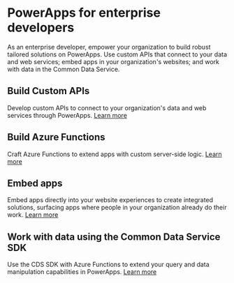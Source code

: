 <properties
   pageTitle="PowerApps for enterprise developers | Microsoft PowerApps"
   description="An introduction for enterprise developers to developing apps in PowerApps."
   services=""
   suite="powerapps"
   documentationCenter="na"
   authors="mgblythe"
   manager="anneta"
   editor=""
   tags=""/>

<tags
   ms.service="powerapps"
   ms.devlang="na"
   ms.topic="article"
   ms.tgt_pltfrm="na"
   ms.workload="na"
   ms.date="05/01/2016"
   ms.author="mblythe"/>

# PowerApps for enterprise developers

As an enterprise developer, empower your organization to build robust tailored solutions on PowerApps. Use custom APIs that connect to your data and web services; embed apps in your organization's websites; and work with data in the Common Data Service.

## Build Custom APIs

Develop custom APIs to connect to your organization's data and web services through PowerApps. [Learn more](register-custom-api.md)


## Build Azure Functions

Craft Azure Functions to extend apps with custom server-side logic. [Learn more](https://powerapps.microsoft.com/blog/using-azure-functions-in-powerapps/)


## Embed apps

Embed apps directly into your website experiences to create integrated solutions, surfacing apps where people in your organization already do their work. [Learn more](dev-embed-apps.md)


## Work with data using the Common Data Service SDK

Use the CDS SDK with Azure Functions to extend your query and data manipulation capabilities in PowerApps. [Learn more](https://aka.ms/whgr2w)